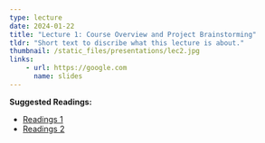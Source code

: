 ```yaml
---
type: lecture
date: 2024-01-22
title: "Lecture 1: Course Overview and Project Brainstorming"
tldr: "Short text to discribe what this lecture is about."
thumbnail: /static_files/presentations/lec2.jpg
links: 
    - url: https://google.com
      name: slides
---
```

**Suggested Readings:**
- [Readings 1](http://example.com)
- [Readings 2](http://example.com)
